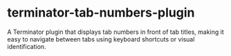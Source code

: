 # terminator-tab-numbers-plugin
A Terminator plugin that displays tab numbers in front of tab titles, making it easy to navigate between tabs using keyboard shortcuts or visual identification.
